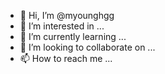 - 👋 Hi, I’m @myounghgg
- 👀 I’m interested in ...
- 🌱 I’m currently learning ...
- 💞️ I’m looking to collaborate on ...
- 📫 How to reach me ...

<!---
myounghgg/myounghgg is a ✨ special ✨ repository because its `README.md` (this file) appears on your GitHub profile.
You can click the Preview link to take a look at your changes.
--->

